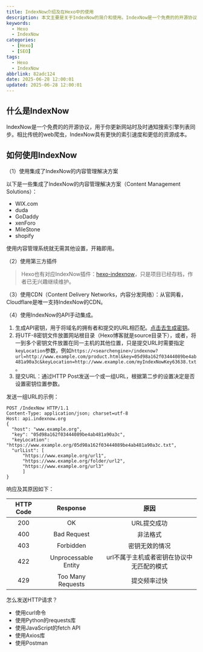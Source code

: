 ```yaml
---
title: IndexNow介绍及在Hexo中的使用
description: 本文主要是关于IndexNow的简介和使用。IndexNow是一个免费的的开源协议，用于你更新网站时及时通知搜索引擎列表同步。相比传统的web爬虫，IndexNow具有更快的索引速度和更低的资源成本。
keywords:
  - Hexo
  - IndexNow
categories:
  - [Hexo]
  - [SEO]
tags:
  - Hexo
  - IndexNow
abbrlink: 82adc124
date: 2025-06-28 12:00:01
updated: 2025-06-28 12:00:01
---
```

## 什么是IndexNow

IndexNow是一个免费的的开源协议，用于你更新网站时及时通知搜索引擎列表同步。相比传统的web爬虫，IndexNow具有更快的索引速度和更低的资源成本。

## 如何使用IndexNow

（1）使用集成了IndexNow的内容管理解决方案

以下是一些集成了IndexNow的内容管理解决方案（Content Management Solutions）：

- WIX\.com
- duda
- GoDaddy
- xenForo
- MileStone
- shopify

使用内容管理系统就无需其他设置，开箱即用。

（2）使用第三方插件

> Hexo也有对应IndexNow插件：[hexo-indexnow](https://github.com/zkz098/hexo-indexnow)，只是项目已经存档，作者已无兴趣继续维护。

（3）使用CDN（Content Delivery Networks，内容分发网络）：从官网看，Cloudflare是唯一支持IndexNow的CDN。

（4）使用IndexNow的API手动集成。

1. 生成API密钥，用于将域名的拥有者和提交的URL相匹配。[点击去生成密钥](https://www.bing.com/indexnow/getstarted#implementation)。
2. 将UTF-8密钥文件放置网站根目录（Hexo博客就是source目录下），或者，将一到多个密钥文件放置在同一主机的其他位置，只是提交URL时需要指定`keyLocation`参数，例如`https://<searchengine>/indexnow?url=http://www.example.com/product.html&key=05d98a162f03444089be4ab481a90a3c&keyLocation=http://www.example.com/myIndexNowKey63638.txt`。
3. 提交URL：通过HTTP Post发送一个或一组URL，根据第二步的设置决定是否设置密钥位置参数。

发送一组URL的示例：

```http
POST /IndexNow HTTP/1.1
Content-Type: application/json; charset=utf-8
Host: api.indexnow.org
{
  "host": "www.example.org",
  "key": "05d98a162f03444089be4ab481a90a3c",
  "keyLocation": "https://www.example.org/05d98a162f03444089be4ab481a90a3c.txt",
  "urlList": [
      "https://www.example.org/url1",
      "https://www.example.org/folder/url2",
      "https://www.example.org/url3"
      ]
}
```

响应及其原因如下：

|HTTP Code|Response|原因|
|:-:|:-:|:-:|
|200|OK|URL提交成功|
|400|Bad Request|非法格式|
|403|Forbidden|密钥无效的情况|
|422|Unprocessable Entity|url不属于主机或者密钥在协议中无匹配的模式|
|429|Too Many Requests|提交频率过快|

怎么发送HTTP请求？

- 使用curl命令
- 使用Python的requests库
- 使用JavaScript的fetch API
- 使用Axios库
- 使用Postman